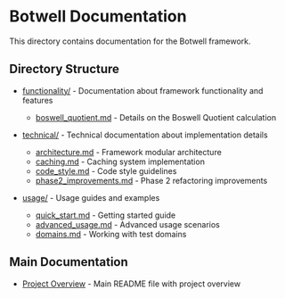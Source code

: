 # Botwell Documentation

This directory contains documentation for the Botwell framework.

## Directory Structure

- [functionality/](functionality/) - Documentation about framework functionality and features
  - [boswell_quotient.md](functionality/boswell_quotient.md) - Details on the Boswell Quotient calculation

- [technical/](technical/) - Technical documentation about implementation details
  - [architecture.md](technical/architecture.md) - Framework modular architecture
  - [caching.md](technical/caching.md) - Caching system implementation
  - [code_style.md](technical/code_style.md) - Code style guidelines
  - [phase2_improvements.md](technical/phase2_improvements.md) - Phase 2 refactoring improvements

- [usage/](usage/) - Usage guides and examples
  - [quick_start.md](usage/quick_start.md) - Getting started guide
  - [advanced_usage.md](usage/advanced_usage.md) - Advanced usage scenarios
  - [domains.md](usage/domains.md) - Working with test domains

## Main Documentation

- [Project Overview](../README.md) - Main README file with project overview